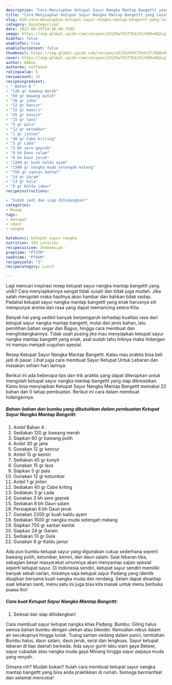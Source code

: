 ```yaml
---
description: "Cara Menyiapkan Ketupat Sayur Nangka Mantap Bangettt yang Lezat Sekali"
title: "Cara Menyiapkan Ketupat Sayur Nangka Mantap Bangettt yang Lezat Sekali"
slug: 810-cara-menyiapkan-ketupat-sayur-nangka-mantap-bangettt-yang-lezat-sekali
category: Uncategorized
date: 2022-09-25T14:56:40.730Z
image: https://img-global.cpcdn.com/recipes/a3135af6377bdc5f/680x482cq70/ketupat-sayur-nangka-mantap-bangettt-foto-resep-utama.jpg
hideToc: false
enableToc: true
enableTocContent: false
thumbnail: https://img-global.cpcdn.com/recipes/a3135af6377bdc5f/680x482cq70/ketupat-sayur-nangka-mantap-bangettt-foto-resep-utama.jpg
cover: https://img-global.cpcdn.com/recipes/a3135af6377bdc5f/680x482cq70/ketupat-sayur-nangka-mantap-bangettt-foto-resep-utama.jpg
author: Admin
authorAv: notfound
ratingvalue: 5
reviewcount: 15
recipeingredient:
- " Bahan A "
- "120 gr bawang merah"
- "60 gr bawang putih"
- "30 gr jahe"
- "12 gr kencur"
- "15 gr kemiri"
- "45 gr kunyit"
- "15 gr laos"
- "5 gr pala"
- "12 gr ketumbar"
- "1 gr jinten"
- "40 gr Cabe kriting"
- "3 gr Lada"
- "3 bh sere geprek"
- "8 bh Daun salam"
- "6 bh Daun jeruk"
- "2200 gr kuah kaldu ayam"
- "1500 gr nangka muda setengah matang"
- "750 gr santan kental"
- "24 gr Garam"
- "13 gr Gula"
- "8 gr Kaldu jamur"
recipeinstructions:

- "Sudah jadi dan siap dihidangkan!"
categories:
- Resep
tags:
- ketupat
- sayur
- nangka

katakunci: ketupat sayur nangka 
nutrition: 193 calories
recipecuisine: Indonesian
preptime: "PT37M"
cooktime: "PT45M"
recipeyield: "2"
recipecategory: Lunch

---
```





Lagi mencari inspirasi resep ketupat sayur nangka mantap bangettt yang unik? Cara menyiapkannya sangat tidak susah dan tidak juga mudah. Jika salah mengolah maka hasilnya akan hambar dan bahkan tidak sedap. Padahal ketupat sayur nangka mantap bangettt yang enak harusnya sih mempunyai aroma dan rasa yang dapat memancing selera Kita.





Banyak hal yang sedikit banyak berpengaruh terhadap kualitas rasa dari ketupat sayur nangka mantap bangettt, mulai dari jenis bahan, lalu pemilihan bahan segar dan Bagus, hingga cara membuat dan menghidangkannya. Tidak usah pusing jika mau menyiapkan ketupat sayur nangka mantap bangettt yang enak,      asal sudah tahu triknya maka hidangan ini mampu menjadi suguhan spesial.














Resep Ketupat Sayur Nangka Mantap Bangettt. Kalau mau praktis bisa beli jadi di pasar. Lihat juga cara membuat Sayur Ketupat Untuk Lebaran dan masakan sehari-hari lainnya.






Berikut ini ada beberapa tips dan trik praktis yang dapat diterapkan untuk mengolah ketupat sayur nangka mantap bangettt yang siap dikreasikan. Kamu bisa menyiapkan Ketupat Sayur Nangka Mantap Bangettt memakai 22 bahan dan 0 tahap pembuatan. Berikut ini cara dalam membuat hidangannya.

<!--inarticleads1-->

##### Bahan-bahan dan bumbu yang dibutuhkan dalam pembuatan Ketupat Sayur Nangka Mantap Bangettt:

1. Ambil  Bahan A :
1. Sediakan 120 gr bawang merah
1. Siapkan 60 gr bawang putih
1. Ambil 30 gr jahe
1. Gunakan 12 gr kencur
1. Ambil 15 gr kemiri
1. Sediakan 45 gr kunyit
1. Gunakan 15 gr laos
1. Siapkan 5 gr pala
1. Gunakan 12 gr ketumbar
1. Ambil 1 gr jinten
1. Sediakan 40 gr Cabe kriting
1. Sediakan 3 gr Lada
1. Gunakan 3 bh sere geprek
1. Sediakan 8 bh Daun salam
1. Persiapkan 6 bh Daun jeruk
1. Gunakan 2200 gr kuah kaldu ayam
1. Sediakan 1500 gr nangka muda setengah matang
1. Siapkan 750 gr santan kental
1. Siapkan 24 gr Garam
1. Sediakan 13 gr Gula
1. Gunakan 8 gr Kaldu jamur


Ada pun bumbu ketupat sayur yang digunakan cukup sederhana seperti bawang putih, ketumbar, kemiri, dan daun salam. Saat lebaran tiba, sebagian besar masyarakat umumnya akan menyantap sajian spesial seperti ketupat sayur. Di Indonesia sendiri, ketupat sayur sendiri memiliki banyak sekali varian, misalnya saja ketupat sayur Padang yang identik disajikan bersama kuah nangka muda dan rendang. Selain dapat disantap saat lebaran nanti, menu satu ini juga bisa kita masak untuk menu berbuka puasa lho! 

<!--inarticleads2-->

##### Cara buat Ketupat Sayur Nangka Mantap Bangettt:


1. Selesai dan siap dihidangkan!

Cara membuat sayur ketupat nangka khas Padang: Bumbu: Giling halus semua bahan bumbu dengan ulekan atau blender. Kemudian rebus dalam air secukupnya hingga lunak. Tuang santan sedang dalam panci, tambahan Bumbu halus, daun salam, daun jeruk, serai dan lengkuas. Sayur ketupat lebaran di tiap daerah berbeda. Ada sayur gurih labu siam gaya Betawi, sayur cubadak atau nangka muda gaya Minang hingga sayur pepaya muda yang renyah. 

Gimana nih? Mudah bukan? Itulah cara membuat ketupat sayur nangka mantap bangettt yang bisa anda praktikkan di rumah. Semoga bermanfaat dan selamat mencoba!
